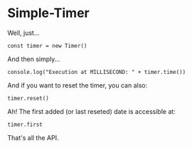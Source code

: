# Simple-Timer

Well, just...

    const timer = new Timer()
    
And then simply...

    console.log("Execution at MILLISECOND: " + timer.time())

And if you want to reset the timer, you can also:

    timer.reset()

Ah! The first added (or last reseted) date is accessible at:

    timer.first

That's all the API.
